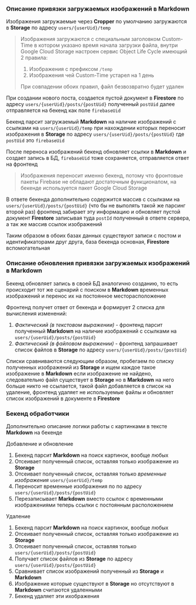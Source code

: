 ### Описание привязки загружаемых изображений в Markdown

Изображения загружаемые через **Cropper** по умолчанию загружаются в **Storage** по адресу `users/{userUid}/temp`

> Изображения загружаются с специальным заголовком Custom-Time в котором указано время начала загрузки файла, внутри Google Cloud Storage настроен сервис Object Life Cycle имеющий 2 правила:
> 1. Изображения с префиксом `/temp`
> 2. Изображения чей Custom-Time устарел на 1 день
>
> При совпадении обоих правил, файл безвозвратно будет удален

При создании нового поста, создается пустой документ в **Firestore** по адресу `users/{userUid}/posts/{postUid}` полученный `postUid` далее отправляется на бекенд как поле `firebaseUid`

Бекенд парсит загружаемый **Markdown** на наличие изображений с ссылками на `users/{userUid}/temp` при нахождении которых переносит изображения в **Storage** по адресу `users/{userUid}/posts/{postUid}` где `postUid` это `firebaseUid`

После переноса изображений бекенд обновляет ссылки в **Markdown** и создает запись в БД, `firebaseUid` тоже сохраняется, отправляется ответ на фронтенд

> Изображения переносит именно бекенд, потому что фронтовые пакеты Firebase не обладают достаточным функционалом, на бекенде используется пакет Google Cloud Storage

В ответе бекенда дополнительно содержится массив с ссылками на `users/{userUid}/posts/{postUid}` (что бы не выполять такой же парсинг второй раз) фронтенд забирает эту информацию и обновляет пустой документ **Firestore** записывая туда `postId` полученный в ответе сервера, а так же массив ссылок изображений

Таким образом в обоих базах данных существуют записи с постом и идентификаторами друг друга, база бекенда основная, **Firestore** вспомогательная

### Описание обновления привязки загружаемых изображений в Markdown

Бекенд обновляет запись в своей БД аналогично созданию, то есть происходит тот же сценарий с поиском в **Markdown** временных изображений и перенос их на постоянное месторасположение

Фронтенд получет ответ от бекенда и формирует 2 списка для вычисления изменений:

1. *Фактический (в текстовом выражении)* - фронтенд парсит полученный **Markdown** на наличие изображений с ссылками на `users/{userUid}/posts/{postUid}`
2. *Фактический (в файловом выражении)* - фронтенд запрашивает список файлов в **Storage** по адресу `users/{userUid}/posts/{postUid}`

Списки сравниваются следующим образом, пробегаем по списку полученных изображений из **Storage** и ищем каждое такое изображение в **Markdown** если изображение не найдено, следовательно файл существует в **Storage** но в **Markdown** на него больше никто не ссылается, такой файл добавляется в список на удаление, фронтенд удаляет не используемые файлы и обновляет список изображений в документе в **Firestore**

### Бекенд обработчики

Дополнительно описание логики работы с картинками в тексте **Markdown** на бекенде

Добавление и обновление

1. Бекенд парсит **Markdown** на поиск картинок, вообще любых
2. Отсеивает полученный список, оставляя только изображение из **Storage**
3. Отсеивает полученный список, оставляя только *временные изображения* `users/{userUid}/temp`
4. Переносит временные изображения по по адресу `users/{userUid}/posts/{postUid}`
5. Перезаписывает **Markdown** вместо ссылок с временными изображениями теперь ссылки с постоянным расположением

Удаление

1. Бекенд парсит **Markdown** на поиск картинок, вообще любых
2. Отсеивает полученный список, оставляя только изображение из **Storage**
3. Отсеивает полученный список, оставляя только `users/{userUid}/posts/{postUid}`
4. Получает список файлов из **Storage** по адресу `users/{userUid}/posts/{postUid}`
5. Сравнивает список изображений полученный из **Storage** и **Markdown**
6. Изображение которые существуют в **Storage** но отсутствуют в **Markdown** считаются удаленными
7. Бекенд удаляет эти ихображения
